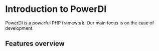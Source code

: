 # Introduction to PowerDI

PowerDI is a powerful PHP framework. Our main focus is on the ease of development.

## Features overview
